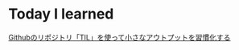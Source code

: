 # Today I learned

[Githubのリポジトリ「TIL」を使って小さなアウトプットを習慣化する](https://qiita.com/sitmk/items/239335b4ed0c3c797add)
